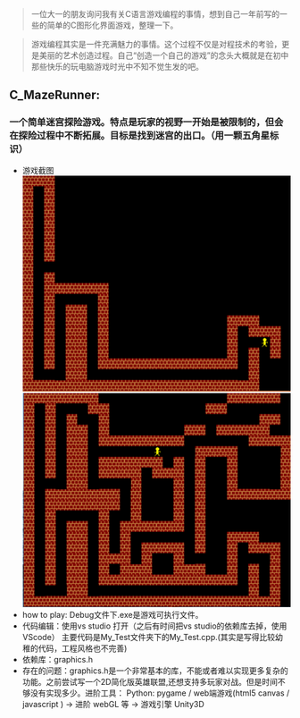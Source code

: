 > 一位大一的朋友询问我有关C语言游戏编程的事情，想到自己一年前写的一些的简单的C图形化界面游戏，整理一下。

> 游戏编程其实是一件充满魅力的事情。这个过程不仅是对程技术的考验，更是美丽的艺术创造过程。自己“创造一个自己的游戏”的念头大概就是在初中那些快乐的玩电脑游戏时光中不知不觉生发的吧。


## C_MazeRunner:
### 一个简单迷宫探险游戏。特点是玩家的视野一开始是被限制的，但会在探险过程中不断拓展。目标是找到迷宫的出口。（用一颗五角星标识）
+ 游戏截图
![](./figs/screenShot1.PNG)
![](./figs/screenShot2.PNG)
+ how to play: Debug文件下.exe是游戏可执行文件。 
+ 代码编辑：使用vs studio 打开（之后有时间把vs studio的依赖库去掉，使用VScode）
主要代码是My_Test文件夹下的My_Test.cpp.(其实是写得比较幼稚的代码，工程风格也不完善)
+ 依赖库：graphics.h
+ 存在的问题：graphics.h是一个非常基本的库，不能或者难以实现更多复杂的功能。之前尝试写一个2D简化版英雄联盟,还想支持多玩家对战。但是时间不够没有实现多少。进阶工具：
Python: pygame / web端游戏(html5 canvas / javascript ) -> 进阶 webGL 等 -> 游戏引擎 Unity3D 


